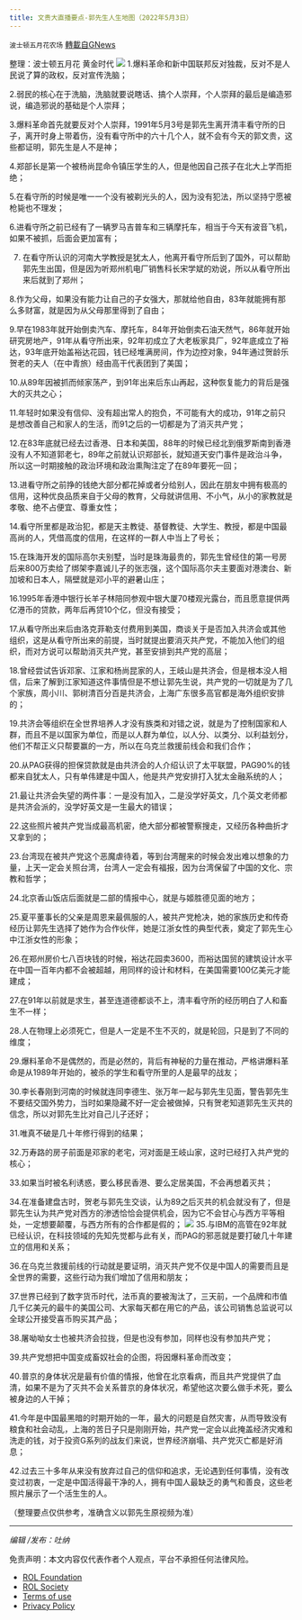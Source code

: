 ```yaml
---
title: 文贵大直播要点-郭先生人生地图（2022年5月3日）
---
```

`波士顿五月花农场` [轉載自GNews](https://gnews.org/zh-hans/2462063/)

整理：波士顿五月花 黄金时代
 ![](https://assets.gnews.org/wp-content/uploads/2022/05/屏幕截图227.png) 
1.爆料革命和新中国联邦反对独裁，反对不是人民说了算的政权，反对宣传洗脑；
 
2.弱民的核心在于洗脑，洗脑就要说瞎话、搞个人崇拜，个人崇拜的最后是编造邪说，编造邪说的基础是个人崇拜；
 
3.爆料革命首先就要反对个人崇拜，1991年5月3号是郭先生离开清丰看守所的日子，离开时身上带着伤，没有看守所中的六十几个人，就不会有今天的郭文贵，这些都证明，郭先生是人不是神；
 
4.郑部长是第一个被杨尚昆命令镇压学生的人，但是他因自己孩子在北大上学而拒绝；
 
5.在看守所的时候是唯一一个没有被剃光头的人，因为没有犯法，所以坚持宁愿被枪毙也不理发；
 
6.进看守所之前已经有了一辆罗马吉普车和三辆摩托车，相当于今天有波音飞机，如果不被抓，后面会更加富有；
 
7. 在看守所认识的河南大学教授是犹太人，他离开看守所后到了国外，可以帮助郭先生出国，但是因为听郑州机电厂销售科长宋学斌的劝说，所以从看守所出来后就到了郑州；
 
8.作为父母，如果没有能力让自己的子女强大，那就给他自由，83年就能拥有那么多财富，就是因为从父母那里得到了自由；
 
9.早在1983年就开始倒卖汽车、摩托车，84年开始倒卖石油天然气，86年就开始研究房地产，91年从看守所出来，92年初成立了大老板家具厂，92年底成立了裕达，93年底开始盖裕达花园，钱已经堆满房间，作为边控对象，94年通过贺龄乐贺老的夫人（在中青旅）经由高干代表团到了美国；
 
10.从89年因被抓而倾家荡产，到91年出来后东山再起，这种恢复能力的背后是强大的灭共之心；
 
11.年轻时如果没有信仰、没有超出常人的抱负，不可能有大的成功，91年之前只是想改善自己和家人的生活，而91之后的一切都是为了消灭共产党；
 
12.在83年底就已经去过香港、日本和美国，88年的时候已经北到俄罗斯南到香港没有人不知道郭老七，89年之前就认识郑部长，就知道天安门事件是政治斗争，所以这一时期接触的政治环境和政治熏陶注定了在89年要死一回；
 
13.进看守所之前挣的钱绝大部分都花掉或者分给别人，因此在朋友中拥有极高的信用，这种优良品质来自于父母的教育，父母就讲信用、不小气，从小的家教就是孝敬、绝不占便宜、尊重女性；
 
14.看守所里都是政治犯，都是天主教徒、基督教徒、大学生、教授，都是中国最高尚的人，凭借高度的信用，在这样的一群人中当上了号长；
 
15.在珠海开发的国际高尔夫别墅，当时是珠海最贵的，郭先生曾经住的第一号房后来800万卖给了绑架李嘉诚儿子的张志强，这个国际高尔夫主要面对港澳台、新加坡和日本人，隔壁就是邓小平的避暑山庄；
 
16.1995年香港中银行长羊子林陪同参观中银大厦70楼观光露台，而且愿意提供两亿港币的贷款，两年后再贷10个亿，但没有接受；
 
17.从看守所出来后由洛克菲勒支付费用到美国，商谈关于是否加入共济会或其他组织，这是从看守所出来的前提，当时就提出要消灭共产党，不能加入他们的组织，而对方说可以帮助消灭共产党，甚至安排到共产党的高层；
 
18.曾经尝试告诉邓家、江家和杨尚昆家的人，王岐山是共济会，但是根本没人相信，后来了解到江家知道这件事情但是不想让郭先生说，共产党的一切就是为了几个家族，周小川、郭树清百分百是共济会，上海广东很多高官都是海外组织安排的；
 
19.共济会等组织在全世界培养人才没有族类和对错之说，就是为了控制国家和人群，而且不是以国家为单位，而是以人群为单位，以人分、以类分、以利益划分，他们不帮正义只帮要赢的一方，所以在乌克兰救援前线会和我们合作；
 
20.从PAG获得的担保贷款就是由共济会的人介绍认识了太平联盟，PAG90%的钱都来自犹太人，只有单伟建是中国人，他是共产党安排打入犹太金融系统的人；
 
21.最让共济会失望的两件事：一是没有加入，二是没学好英文，几个英文老师都是共济会派的，没学好英文是一生最大的错误；
 
22.这些照片被共产党当成最高机密，绝大部分都被警察搜走，又经历各种曲折才又拿到的；
 
23.台湾现在被共产党这个恶魔虐待着，等到台湾醒来的时候会发出难以想象的力量，上天一定会关照台湾，台湾人一定会有福报，因为台湾保留了中国的文化、宗教和哲学；
 
24.北京香山饭店后面就是二部的情报中心，就是与姬胜德见面的地方；
 
25.夏平董事长的父亲是周恩来最佩服的人，被共产党枪决，她的家族历史和传奇经历让郭先生选择了她作为合作伙伴，她是江浙女性的典型代表，奠定了郭先生心中江浙女性的形象；
 
26.在郑州房价七八百块钱的时候，裕达花园卖3600，而裕达国贸的建筑设计水平在中国一百年内都不会被超越，用同样的设计和材料，在美国需要100亿美元才能建成；
 
27.在91年以前就是求生，甚至连道德都谈不上，清丰看守所的经历明白了人和畜生不一样；
 
28.人在物理上必须死亡，但是人一定是不生不灭的，就是轮回，只是到了不同的维度；
 
29.爆料革命不是偶然的，而是必然的，背后有神秘的力量在推动，严格讲爆料革命是从1989年开始的，被杀的学生和看守所里的人是最早的战友；
 
30.李长春刚到河南的时候就连同李德生、张万年一起与郭先生见面，警告郭先生不要结交国外势力，当时如果隐藏不好一定会被做掉，只有贺老知道郭先生灭共的信念，所以对郭先生比对自己儿子还好；
 
31.唯真不破是几十年修行得到的结果；
 
32.万寿路的房子前面是邓家的老宅，河对面是王岐山家，这时已经打入共产党的核心；
 
33.如果当时被名利诱惑，要么移民香港、要么定居美国，不会再想着灭共；
 
34.在准备建盘古时，贺老与郭先生交谈，认为89之后灭共的机会就没有了，但是郭先生认为共产党对西方的渗透恰恰会提供机会，因为它不会甘心与西方平等相处，一定想要颠覆，与西方所有的合作都是假的；
 ![](https://assets.gnews.org/wp-content/uploads/2022/05/屏幕截图230.png) 
35.与IBM的高管在92年就已经认识，在科技领域的先知先觉都与此有关，而PAG的邪恶就是要打破几十年建立的信用和关系；
 
36.在乌克兰救援前线的行动就是要证明，消灭共产党不仅是中国人的需要而且是全世界的需要，这些行动为我们增加了信用和朋友；
 
37.世界已经到了数字货币时代，法币真的要被淘汰了，三天前，一个品牌和市值几千亿美元的最牛的美国公司、大家每天都在用它的产品，该公司销售总监说可以全球公开接受喜币购买其产品；
 
38.屠呦呦女士也被共济会拉拢，但是也没有参加，同样也没有参加共产党；
 
39.共产党想把中国变成畜奴社会的企图，将因爆料革命而改变；
 
40.普京的身体状况是最有价值的情报，他曾在北京看病，而且共产党提供了血清，如果不是为了灭共不会关系普京的身体状况，希望他这次要么做手术死，要么被身边的人干掉；
 
41.今年是中国最黑暗的时期开始的一年，最大的问题是自然灾害，从而导致没有粮食和社会动乱，上海的苦日子只是刚刚开始，共产党一定会以此掩盖经济灾难和洗走的钱，对于投资G系列的战友们来说，世界经济崩塌、共产党灭亡都是好消息；
 
42.过去三十多年从来没有放弃过自己的信仰和追求，无论遇到任何事情，没有改变过初衷，一定是中国活得最干净的人，拥有中国人最缺乏的勇气和善良，这些老照片展示了一个活生生的人。
 
（整理要点仅供参考，准确含义以郭先生原视频为准）
 
* * *
 
*编辑 /发布：吐纳*

免责声明：本文内容仅代表作者个人观点，平台不承担任何法律风险。
  
- [ROL Foundation](https://rolfoundation.org/)
- [ROL Society](https://rolsociety.org/)
- [Terms of use](https://gnews.org/terms-of-use-3/)
- [Privacy Policy](https://gnews.org/privacy-policy/)
